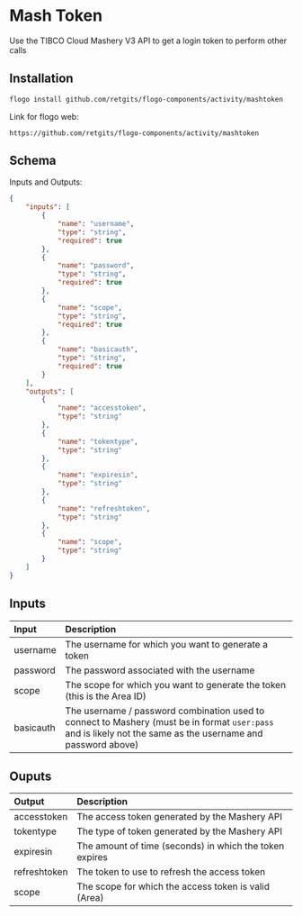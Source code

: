 # Mash Token

Use the TIBCO Cloud Mashery V3 API to get a login token to perform other calls

## Installation

```bash
flogo install github.com/retgits/flogo-components/activity/mashtoken
```
Link for flogo web:
```
https://github.com/retgits/flogo-components/activity/mashtoken
```

## Schema
Inputs and Outputs:

```json
{
    "inputs": [
        {
            "name": "username",
            "type": "string",
            "required": true
        },
        {
            "name": "password",
            "type": "string",
            "required": true
        },
        {
            "name": "scope",
            "type": "string",
            "required": true
        },
        {
            "name": "basicauth",
            "type": "string",
            "required": true
        }
    ],
    "outputs": [
        {
            "name": "accesstoken",
            "type": "string"
        },
        {
            "name": "tokentype",
            "type": "string"
        },
        {
            "name": "expiresin",
            "type": "string"
        },
        {
            "name": "refreshtoken",
            "type": "string"
        },
        {
            "name": "scope",
            "type": "string"
        }
    ]
}
```
## Inputs
| Input     | Description    |
|:----------|:---------------|
| username  | The username for which you want to generate a token |
| password  | The password associated with the username |
| scope     | The scope for which you want to generate the token (this is the Area ID) |
| basicauth | The username / password combination used to connect to Mashery (must be in format `user:pass` and is likely not the same as the username and password above) |

## Ouputs
| Output       | Description                                             |
|:-------------|:--------------------------------------------------------|
| accesstoken  | The access token generated by the Mashery API           |
| tokentype    | The type of token generated by the Mashery API          |
| expiresin    | The amount of time (seconds) in which the token expires |
| refreshtoken | The token to use to refresh the access token            |
| scope        | The scope for which the access token is valid (Area)    |

